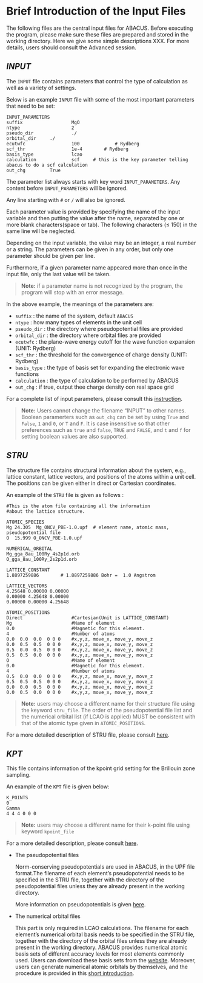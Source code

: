 # Brief Introduction of the Input Files

The following files are the central input files for ABACUS. Before executing the program, please make sure these files are prepared and stored in the working directory. Here we give some simple descriptions XXX. For more details, users should consult the Advanced session.

## *INPUT*

The `INPUT` file contains parameters that control the type of calculation as well as a variety of settings.

Below is an example `INPUT` file with some of the most important parameters that need to be set:

```
INPUT_PARAMETERS
suffix                  MgO
ntype                   2
pseudo_dir              ./
orbital_dir		./
ecutwfc                 100             # Rydberg
scf_thr                 1e-4		# Rydberg
basis_type              lcao            
calculation             scf		# this is the key parameter telling abacus to do a scf calculation
out_chg			True
```

The parameter list always starts with key word `INPUT_PARAMETERS`. Any content before `INPUT_PARAMETERS` will be ignored.

Any line starting with `#` or `/` will also be ignored.

Each parameter value is provided by specifying the name of the input variable
and then putting the value after the name, separated by one or more blank characters(space or tab). The following characters (≤ 150) in the same line will be neglected.

Depending on the input variable, the value may be an integer, a real number or a string. The parameters can be given in any order, but only one parameter should be given per line.

Furthermore, if a given parameter name appeared more than once in the input file, only the last value will be taken.

> **Note:** if a parameter name is not recognized by the program, the program will stop with an error message.

In the above example, the meanings of the parameters are:

- `suffix` : the name of the system, default `ABACUS`
- `ntype` : how many types of elements in the unit cell
- `pseudo_dir` : the directory where pseudopotential files are provided
- `orbital_dir` : the directory where orbital files are provided
- `ecutwfc` : the plane-wave energy cutoff for the wave function expansion (UNIT: Rydberg)    
- `scf_thr` : the threshold for the convergence of charge density (UNIT: Rydberg)    
- `basis_type` : the type of basis set for expanding the electronic wave functions
- `calculation` : the type of calculation to be performed by ABACUS
- `out_chg` : if true, output thee charge density oon real space grid

For a complete list of input parameters, please consult this [instruction](../advanced/input_files/input-main.md).

> **Note:** Users cannot change the filename “INPUT” to other names. Boolean paramerters such as `out_chg` can be set by using `True` and `False`, `1` and `0`, or `T` and `F`. It is case insensitive so that other preferences such as `true` and `false`, `TRUE` and `FALSE`, and `t` and `f` for setting boolean values are also supported.

## *STRU*

The structure file contains structural information about the system, e.g., lattice constant, lattice vectors, and positions of the atoms within a unit cell. The positions can be given either in direct or Cartesian coordinates. 

An example of the `STRU` file is given as follows :
```
#This is the atom file containing all the information
#about the lattice structure.

ATOMIC_SPECIES
Mg 24.305  Mg_ONCV_PBE-1.0.upf  # element name, atomic mass, pseudopotential file
O  15.999 O_ONCV_PBE-1.0.upf

NUMERICAL_ORBITAL
Mg_gga_8au_100Ry_4s2p1d.orb
O_gga_8au_100Ry_2s2p1d.orb

LATTICE_CONSTANT
1.8897259886 		# 1.8897259886 Bohr =  1.0 Angstrom

LATTICE_VECTORS
4.25648 0.00000 0.00000  
0.00000 4.25648 0.00000
0.00000 0.00000 4.25648

ATOMIC_POSITIONS
Direct                  #Cartesian(Unit is LATTICE_CONSTANT)
Mg                      #Name of element        
0.0                     #Magnetic for this element.
4                       #Number of atoms
0.0  0.0  0.0  0 0 0    #x,y,z, move_x, move_y, move_z
0.0  0.5  0.5  0 0 0    #x,y,z, move_x, move_y, move_z
0.5  0.0  0.5  0 0 0    #x,y,z, move_x, move_y, move_z
0.5  0.5  0.0  0 0 0    #x,y,z, move_x, move_y, move_z
O                       #Name of element        
0.0                     #Magnetic for this element.
4                       #Number of atoms
0.5  0.0  0.0  0 0 0    #x,y,z, move_x, move_y, move_z
0.5  0.5  0.5  0 0 0    #x,y,z, move_x, move_y, move_z
0.0  0.0  0.5  0 0 0    #x,y,z, move_x, move_y, move_z
0.0  0.5  0.0  0 0 0    #x,y,z, move_x, move_y, move_z
```

> **Note:** users may choose a different name for their structure file using the keyword `stru_file`. The order of the pseudopotential file list and the numerical orbital list (if LCAO is applied) MUST be consistent with that of the atomic type given in `ATOMIC_POSITIONS`.

For a more detailed description of STRU file, please consult [here](../advanced/input_files/stru.md).

## *KPT*

This file contains information of the kpoint grid setting for the Brillouin zone sampling.
    
An example of the `KPT` file is given below:
```
K_POINTS
0 
Gamma
4 4 4 0 0 0
```

> **Note:** users may choose a different name for their k-point file using keyword `kpoint_file`


For a more detailed description, please consult [here](../advanced/input_files/kpt.md).

- The pseudopotential files

    Norm-conserving pseudopotentials are used in ABACUS, in the UPF file format.The filename of each element’s pseudopotential needs to be specified in the STRU file, together with the directory of the pseudopotential files unless they are already present in the working directory.

    More information on pseudopotentials is given [here](../advanced/pp_orb.md#pseudopotentials).

- The numerical orbital files

    This part is only required in LCAO calculations.
    The filename for each element’s numerical orbital basis needs to be specified in the STRU file, together with the directory of the orbital files unless they are already present in the working directory.
    ABACUS provides numerical atomic basis sets of different accuracy levels for most elements commonly used. Users can download these basis sets from the [website](http://abacus.ustc.edu.cn/pseudo/list.htm). Moreover, users can generate numerical atomic orbitals by themselves, and the procedure is provided in this [short introduction](../advanced/pp_orb.md#generating-atomic-orbital-bases).
